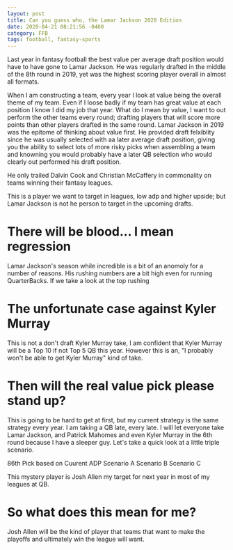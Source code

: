 ```yaml
---
layout: post
title: Can you guess who, the Lamar Jackson 2020 Edition
date: 2020-04-21 08:21:56 -0400
category: FFB
tags: football, fantasy-sports
---
```


Last year in fantasy football the best value per average draft position would have to have gone to Lamar Jackson. He was regularly drafted in the middle of the 8th round in 2019, yet was the highest scoring player overall in almost all formats.  

When I am constructing a team, every year I look at value being the overall theme of my team. Even if I loose badly if my team has great value at each position I know I did my job that year. What do I mean by value, I want to out perform the other teams every round; drafting players that will score more points than other players drafted in the same round. Lamar Jackson in 2019 was the epitome of thinking about value first. He provided draft felxiblity since he was usually selected with aa later average draft position, giving you the ability to select lots of more risky picks when assembling a team and knowning you would probably have a later QB selection who would clearly out performed his draft position. 

He only trailed Dalvin Cook and Christian McCaffery in commonality on teams winning their fantasy leagues.

This is a player we want to target in leagues, low adp and higher upside; but Lamar Jackson is not he person to target in the upcoming drafts.

# There will be blood... I mean regression
Lamar Jackson's season while incredible is a bit of an anomoly for a number of reasons. His rushing numbers are a bit high even for running QuarterBacks. If we take a look at the top rushing 



# The unfortunate case against Kyler Murray
This is not a don't draft Kyler Murray take, I am confident that Kyler Murray will be a Top 10 if not Top 5 QB this year. However this is an, "I probably won't be able to get Kyler Murray" kind of take. 

# Then will the real value pick please stand up?

This is going to be hard to get at first, but my current strategy is the same strategy every year. I am taking a QB late, every late. I will let everyone take Lamar Jackson, and Patrick Mahomes and even Kyler Murray in the 6th round because I have a sleeper guy. Let's take a quick look at a little triple scenario. 

86th Pick based on Cuurent ADP
Scenario A
Scenario B
Scenario C

This mystery player is Josh Allen my target for next year in most of my leagues at QB.

# So what does this mean for me?
Josh Allen will be the kind of player that teams that want to make the playoffs and ultimately win the league will want.

